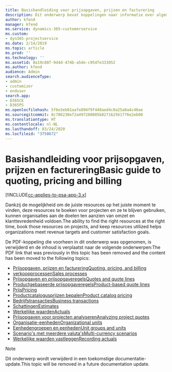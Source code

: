 ```yaml
---
title: Basishandleiding voor prijsopgaven, prijzen en facturering
description: Dit onderwerp bevat koppelingen naar informatie over algemene prijsopgaven, prijzen en facturen in Project Service Automation.
author: kfend
manager: kfend
ms.service: dynamics-365-customerservice
ms.custom:
- dyn365-projectservice
ms.date: 2/14/2019
ms.topic: article
ms.prod: ''
ms.technology: ''
ms.assetid: 8a19c88f-9d4d-474b-a5de-c954fe333052
ms.author: kfend
audience: Admin
search.audienceType:
- admin
- customizer
- enduser
search.app:
- D365CE
- D365PS
ms.openlocfilehash: 5f6e3eb01aafe894f9f440aed4c0a25a0a4c40ae
ms.sourcegitcommit: 8c786230ef2a497280885b827162561776e2eb00
ms.translationtype: HT
ms.contentlocale: nl-NL
ms.lasthandoff: 03/24/2020
ms.locfileid: "3750672"
---
```

# <a name="basic-guide-to-quoting-pricing-and-billing"></a><span data-ttu-id="f26a3-103">Basishandleiding voor prijsopgaven, prijzen en facturering</span><span class="sxs-lookup"><span data-stu-id="f26a3-103">Basic guide to quoting, pricing and billing</span></span>

[!INCLUDE[cc-applies-to-psa-app-3.x](../../includes/cc-applies-to-psa-app-3x.md)]

<span data-ttu-id="f26a3-104">Dankzij de mogelijkheid om de juiste resources op het juiste moment te vinden, deze resources te boeken voor projecten en ze te blijven gebruiken, kunnen organisaties aan de doelen ten aanzien van omzet en klanttevredenheid voldoen.</span><span class="sxs-lookup"><span data-stu-id="f26a3-104">The ability to find the right resources at the right time, book those resources on projects, and keep resources utilized helps organizations meet revenue targets and customer satisfaction goals.</span></span> 

<span data-ttu-id="f26a3-105">De PDF-koppeling die voorheen in dit onderwerp was opgenomen, is verwijderd en de inhoud is verplaatst naar de volgende onderwerpen:</span><span class="sxs-lookup"><span data-stu-id="f26a3-105">The PDF link that was previously in this topic has been removed and the content has been moved to the following topics:</span></span>

- [<span data-ttu-id="f26a3-106">Prijsopgaven, prijzen en facturering</span><span class="sxs-lookup"><span data-stu-id="f26a3-106">Quoting, pricing, and billing</span></span>](../quote-bill-price.md)
- [<span data-ttu-id="f26a3-107">verkoopprocessen</span><span class="sxs-lookup"><span data-stu-id="f26a3-107">Sales processes</span></span>](../basic-sales-process.md)
- [<span data-ttu-id="f26a3-108">Prijsopgaven en prijsopgaveregels</span><span class="sxs-lookup"><span data-stu-id="f26a3-108">Quotes and quote lines</span></span>](../basic-quote-lines.md)
- [<span data-ttu-id="f26a3-109">Productgebaseerde prijsopgaveregels</span><span class="sxs-lookup"><span data-stu-id="f26a3-109">Product-based quote lines</span></span>](../product-based-quote-lines.md)
- [<span data-ttu-id="f26a3-110">Prijs</span><span class="sxs-lookup"><span data-stu-id="f26a3-110">Pricing</span></span>](../basic-pricing.md)
- [<span data-ttu-id="f26a3-111">Productcatalogusprijzen bepalen</span><span class="sxs-lookup"><span data-stu-id="f26a3-111">Product catalog pricing</span></span>](../product-catalog-pricing.md)
- [<span data-ttu-id="f26a3-112">Bedrijfstransacties</span><span class="sxs-lookup"><span data-stu-id="f26a3-112">Business transactions</span></span>](../basic-business-transactions.md)
- [<span data-ttu-id="f26a3-113">Schattingen</span><span class="sxs-lookup"><span data-stu-id="f26a3-113">Estimates</span></span>](../estimates.md)
- [<span data-ttu-id="f26a3-114">Werkelijke waarden</span><span class="sxs-lookup"><span data-stu-id="f26a3-114">Actuals</span></span>](../actuals.md)
- [<span data-ttu-id="f26a3-115">Prijsopgaven voor projecten analyseren</span><span class="sxs-lookup"><span data-stu-id="f26a3-115">Analyzing project quotes</span></span>](../basic-analyzing-quotes.md)
- [<span data-ttu-id="f26a3-116">Organisatie-eenheden</span><span class="sxs-lookup"><span data-stu-id="f26a3-116">Organizational units</span></span>](../advanced-organizational.md)
- [<span data-ttu-id="f26a3-117">Eenhedengroepen en eenheden</span><span class="sxs-lookup"><span data-stu-id="f26a3-117">Unit groups and units</span></span>](../advanced-units.md)
- [<span data-ttu-id="f26a3-118">Scenario's met meerdere valuta's</span><span class="sxs-lookup"><span data-stu-id="f26a3-118">Multi-currency scenarios</span></span>](../advanced-currency.md)
- [<span data-ttu-id="f26a3-119">Werkelijke waarden vastleggen</span><span class="sxs-lookup"><span data-stu-id="f26a3-119">Recording actuals</span></span>](../advanced-actuals.md)

> [!NOTE]
> <span data-ttu-id="f26a3-120">Dit onderwerp wordt verwijderd in een toekomstige documentatie-update.</span><span class="sxs-lookup"><span data-stu-id="f26a3-120">This topic will be removed in a future documentation update.</span></span> 

